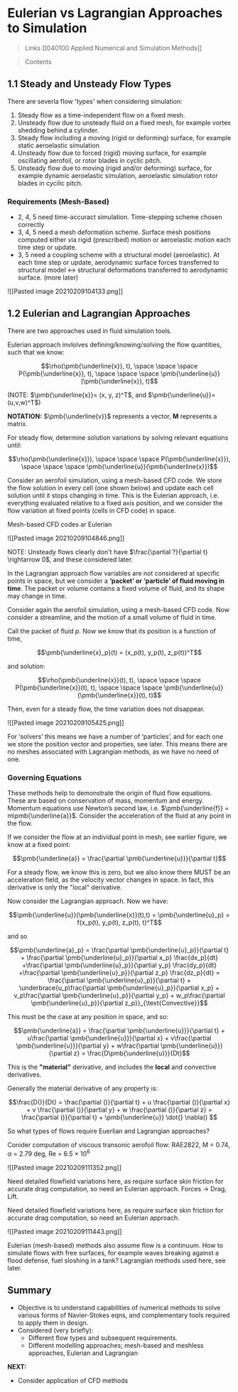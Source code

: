# Eulerian vs Lagrangian Approaches to Simulation
> Links [[040100 Applied Numerical and Simulation Methods]]

> Contents

## 1.1 Steady and Unsteady Flow Types

There are severla flow 'types' when considering simulation:

1. Steady flow as a time-independent flow on a fixed mesh.
2. Unsteady flow due to unsteady fluid on a  fixed mesh, for example vortex shedding behind a cylinder.
3. Steady flow including a moving (rigid or deforming) surface, for example static aeroelastic simulation
4. Unsteady flow due to forced (rigid) moving surface, for example oscillating aerofoil, or rotor blades in cyclic pitch.
5. Unsteady flow due to moving (rigid and/or deforming) surface, for example dynamic aeroelastic simulation, aeroelastic simulation rotor blades in cycilic pitch.

### Requirements (Mesh-Based)

- 2, 4, 5 need time-accuract simulation. Time-stepping scheme chosen correctly
- 3, 4, 5 need a mesh deformation scheme. Surface mesh positions computed either via rigid (prescribed) motion or aeroelastic motion each time step or update.
- 3, 5 need a coupling scheme with a structural model (aeroelastic). At each time step or update, aerodynamic surface forces transferred to structural model $\leftrightarrow$ structural deformations transferred to aerodynamic surface. (more later)

![[Pasted image 20210209104133.png]]

## 1.2 Eulerian and Lagrangian Approaches

There are two approaches used in fluid simulation tools.

Eulerian approach invlolves defining/knowing/solving the flow quantities, such that we know:

$$\rho(\pmb{\underline{x}}, t), \space \space \space P(\pmb{\underline{x}}, t), \space \space \space \pmb{\underline{u}}(\pmb{\underline{x}}, t)$$

(NOTE: $\pmb{\underline{x}}= (x, y, z)^T$, and  $\pmb{\underline{u}}=(u,v,w)^T$)

**NOTATION:** $\pmb{\underline{v}}$ represents a vector, $\pmb{M}$ represents a matrix.

For steady flow, determine solution variations by solving relevant equations until:

$$\rho(\pmb{\underline{x}}), \space \space \space P(\pmb{\underline{x}}), \space \space \space \pmb{\underline{u}}(\pmb{\underline{x}})$$

Consider an aerofoil simulation, using a mesh-based CFD code. We store the flow solution in every cell (one shown below) and update each cell solution until it stops changing in time. This is the Eulerian approach, i.e. everything evaluated relative to a fixed axis position, and we consider the flow variation at fixed points (cells in CFD code) in space.

Mesh-based CFD codes ar Eulerian

![[Pasted image 20210209104846.png]]

NOTE: Unsteady flows clearly don't have $\frac{\partial ?}{\partial t} \rightarrow 0$, and these considered later.

In the Lagrangian approach flow variables are not considered at specific points in space, but we consider a **‘packet’ or ‘particle’ of fluid moving in time**. The packet or volume contains a fixed volume of fluid, and its shape may change in time.

Consider again the aerofoil simulation, using a mesh-based CFD code. Now consider a streamline, and the motion of a small volume of fluid in time.

Call the packet of fluid $p$. Now we know that its position is a function of time,

$$\pmb{\underline{x}_p}(t) = (x_p(t), y_p(t), z_p(t))^T$$

and solution:

$$\rho(\pmb{\underline{x}}(t), t), \space \space \space P(\pmb{\underline{x}}(t), t), \space \space \space \pmb{\underline{u}}(\pmb{\underline{x}}(t), t)$$

Then, even for a steady flow, the time variation does not disappear.

![[Pasted image 20210209105425.png]]

For ‘solvers’ this means we have a number of ‘particles’, and for each one we store the position vector and properties, see later. This means there are no meshes associated with Lagrangian methods, as we have no need of one.

### Governing Equations

These methods help to demonstrate the origin of fluid flow equations. These are based on conservation of mass, momentum and energy. Momentum equations use Newton’s second law, i.e. $\pmb{\underline{f}} = m\pmb{\underline{a}}$. Consider the acceleration of the fluid at any point in the flow.

If we consider the flow at an individual point in mesh, see earlier figure, we know at a fixed point:

$$\pmb{\underline{a}} = \frac{\partial \pmb{\underline{u}}}{\partial t}$$

For a steady flow, we know this is zero, but we also know there MUST be an acceleration field, as the velocity vector changes in space. In fact, this derivative is only the "local" derivative.

Now consider the Lagrangian approach. Now we have:

$$\pmb{\underline{u}}(\pmb{\underline{x}}(t),t) = \pmb{\underline{u}_p} = f(x_p(t), y_p(t), z_p(t), t)^T$$

and so

$$\pmb{\underline{a}_p} = \frac{\partial \pmb{\underline{u}_p}}{\partial t} + \frac{\partial \pmb{\underline{u}_p}}{\partial x_p} \frac{dx_p}{dt} +\frac{\partial \pmb{\underline{u}_p}}{\partial y_p} \frac{dy_p}{dt} +\frac{\partial \pmb{\underline{u}_p}}{\partial z_p} \frac{dz_p}{dt} = \frac{\partial \pmb{\underline{u}_p}}{\partial t} + \underbrace{u_p\frac{\partial \pmb{\underline{u}_p}}{\partial x_p} + v_p\frac{\partial \pmb{\underline{u}_p}}{\partial y_p} + w_p\frac{\partial \pmb{\underline{u}_p}}{\partial z_p}}_{\text{Convective}}$$

This must be the case at any position in space, and so:

$$\pmb{\underline{a}} = \frac{\partial \pmb{\underline{u}}}{\partial t} + u\frac{\partial \pmb{\underline{u}}}{\partial x} + v\frac{\partial \pmb{\underline{u}}}{\partial y} + w\frac{\partial \pmb{\underline{u}}}{\partial z} = \frac{D\pmb{\underline{u}}}{Dt}$$

This is the **"material"** derivative, and includes the **local** and convective derivatives.

Generally the material derivative of any property is:

$$\frac{D()}{Dt} = \frac{\partial ()}{\partial t} + u \frac{\partial ()}{\partial x} + v \frac{\partial ()}{\partial y} + w \frac{\partial ()}{\partial z} = \frac{\partial ()}{\partial t} + \pmb{\underline{u}} \dot{} \nabla() $$

So what types of flows require Euerlian and Lagrangian approaches?

Conider computation of viscous transonic aerofoil flow:
RAE2822, M = 0.74, α = 2.79 deg, Re = 6.5 × $10^6$

![[Pasted image 20210209111352.png]]

Need detailed flowfield variations here, as require surface skin friction for accurate drag computation, so need an Eulerian approach. Forces $\rightarrow$ Drag, Lift.

Need detailed flowfield variations here, as require surface skin friction for accurate drag computation, so need an Eulerian approach.

![[Pasted image 20210209111443.png]]

Eulerian (mesh-based) methods also assume flow is a continuum. How to simulate flows with free surfaces, for example waves breaking against a flood defense, fuel sloshing in a tank? Lagrangian methods used here, see later.

## Summary

- Objective is to understand capabilities of numerical methods to solve various forms of Navier-Stokes eqns, and complementary tools required to apply them in design.
- Considered (very briefly):
	- Different flow types and subsequent requirements.
	- Different modelling approaches; mesh-based and meshless approaches, Eulerian and Lagrangian

**NEXT:**

- Consider application of CFD methods



